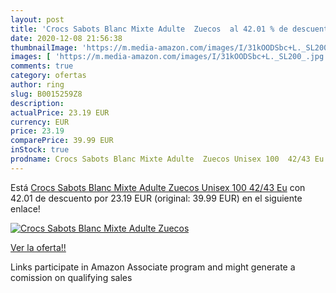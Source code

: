 ```yaml
---
layout: post
title: 'Crocs Sabots Blanc Mixte Adulte  Zuecos  al 42.01 % de descuento'
date: 2020-12-08 21:56:38
thumbnailImage: 'https://m.media-amazon.com/images/I/31kOODSbc+L._SL200_.jpg'
images: [ 'https://m.media-amazon.com/images/I/31kOODSbc+L._SL200_.jpg' ]
comments: true
category: ofertas
author: ring
slug: B0015259Z8
description:
actualPrice: 23.19 EUR
currency: EUR
price: 23.19
comparePrice: 39.99 EUR
inStock: true
prodname: Crocs Sabots Blanc Mixte Adulte  Zuecos Unisex 100  42/43 Eu
---
```


Está [Crocs Sabots Blanc Mixte Adulte  Zuecos Unisex 100  42/43 Eu](https://www.amazon.es/dp/B0015259Z8/?tag=tolees-21) con 42.01 de descuento por 23.19 EUR (original: 39.99 EUR) en el siguiente enlace!

[![Crocs Sabots Blanc Mixte Adulte  Zuecos ](https://m.media-amazon.com/images/I/31kOODSbc+L._SL200_.jpg)](https://www.amazon.es/dp/B0015259Z8/?tag=tolees-21)

[Ver la oferta!!](https://www.amazon.es/dp/B0015259Z8/?tag=tolees-21)

Links participate in Amazon Associate program and might generate a comission on qualifying sales



